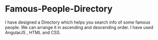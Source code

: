 # Famous-People-Directory
I have designed a Directory which helps you search info of some famous people. We can arrange it in ascending and descending order.
I have used AngularJS , HTML and CSS.
